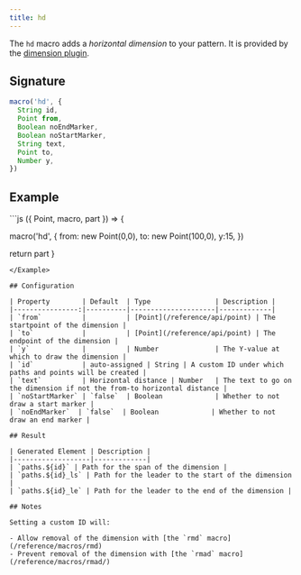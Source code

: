 ```yaml
---
title: hd
---
```


The `hd` macro adds a _horizontal dimension_ to your pattern.
It is provided by the [dimension plugin](/reference/plugins/dimension/).

## Signature

```js
macro('hd', {
  String id,
  Point from,
  Boolean noEndMarker,
  Boolean noStartMarker,
  String text,
  Point to,
  Number y,
})
```

## Example

<Example caption="An example of a horizontal dimension with the hd macro">
```js
({ Point, macro, part }) => {

  macro('hd', {
    from: new Point(0,0),
    to: new Point(100,0),
    y:15,
  })

  return part
}
```
</Example>

## Configuration

| Property        | Default  | Type                | Description |
|----------------:|----------|---------------------|-------------|
| `from`          |          | [Point](/reference/api/point) | The startpoint of the dimension |
| `to`            |          | [Point](/reference/api/point) | The endpoint of the dimension |
| `y`             |          | Number              | The Y-value at which to draw the dimension |
| `id`            | auto-assigned | String | A custom ID under which paths and points will be created |
| `text`          | Horizontal distance | Number   | The text to go on the dimension if not the from-to horizontal distance |
| `noStartMarker` | `false`  | Boolean             | Whether to not draw a start marker |
| `noEndMarker`  | `false`  | Boolean             | Whether to not draw an end marker |

## Result

| Generated Element | Description |
|-------------------|-------------|
| `paths.${id}` | Path for the span of the dimension |
| `paths.${id}_ls` | Path for the leader to the start of the dimension |
| `paths.${id}_le` | Path for the leader to the end of the dimension |

## Notes

Setting a custom ID will:

- Allow removal of the dimension with [the `rmd` macro](/reference/macros/rmd)
- Prevent removal of the dimension with [the `rmad` macro](/reference/macros/rmad/)


